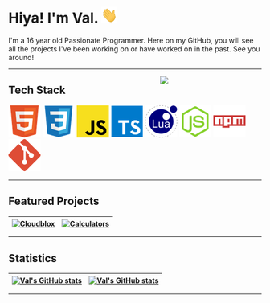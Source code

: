 
<h1> Hiya! I'm Val.  <img width="32px" height="32px" src="assets/wave.gif"/> </h1>

<p>I'm a 16 year old Passionate Programmer. Here on my GitHub, you will see all the projects I've been working on or have worked on in the past. See you around!</p>

---

<a href="https://discord.com/users/318423524807016448"> <img width="40%" src="https://lanyard.cnrad.dev/api/318423524807016448?bg=5865F2" align="right" /> </a>

## Tech Stack

![HTML](assets/html.png) ![CSS](assets/css.png) ![JavaScript](assets/javascript.png) ![TypeScript](assets/typescript.png) ![Lua](assets/lua.png) ![Node.js](assets/nodejs.png) ![NPM](assets/npm.png) ![Git](assets/git.png)

---

## Featured Projects

| <a href="https://github.com/ValiantWind/cloudblox"><img src="https://github-readme-stats-valiantwind.vercel.app/api/pin/?username=ValiantWind&repo=cloudblox&show_owner=true&bg_color=000000&ring_color=2AB0FE&text_color=ffffff&title_color=ffffff&icon_color=2AB0FE&hide_border=true" alt="Cloudblox" align="center" /></a> | <a href="https://github.com/ValiantWind/Calculators"><img src="https://github-readme-stats-valiantwind.vercel.app/api/pin/?username=ValiantWind&repo=Calculators&show_owner=true&bg_color=000000&ring_color=2AB0FE&text_color=ffffff&title_color=ffffff&icon_color=2AB0FE&hide_border=true" alt="Calculators" align="center" /></a> |
| ----------------------------------------------------------------------------------------------------------------------------------------------------------------------------------------------------------------------------------------------------------------------------------------------------- | ----------------------------------------------------------------------------------------------------------------------------------------------------------------------------------------------------------------------------------------------------------------------------------------------------------------------- |

---

## Statistics

| <a href="https://github.com/anuraghazra/github-readme-stats"><img src="https://github-readme-stats-valiantwind.vercel.app/api?username=ValiantWind&show_icons=true&bg_color=000000&ring_color=2AB0FE&text_color=ffffff&title_color=ffffff&icon_color=2AB0FE&count_private=true&include_all_commits=true&hide_border=true&text_bold=false&line_height=23" alt="Val's GitHub stats" align="center" /></a> | <a href="https://github.com/anuraghazra/github-readme-stats"><img src="https://github-readme-stats-valiantwind.vercel.app/api/top-langs?username=ValiantWind&bg_color=000000&ring_color=2AB0FE&text_color=ffffff&title_color=ffffff&icon_color=2AB0FE&count_private=true&exclude_repo=github-readme-stats&layout=compact&langs_count=10&hide_border=true&hide=nix,shell&card_width=412" alt="Val's GitHub stats" align="center" /></a> |
| ----------------------------------------------------------------------------------------------------------------------------------------------------------------------------------------------------------------------------------------------------------------------------------------------------- | ----------------------------------------------------------------------------------------------------------------------------------------------------------------------------------------------------------------------------------------------------------------------------------------------------------------------- |

---


